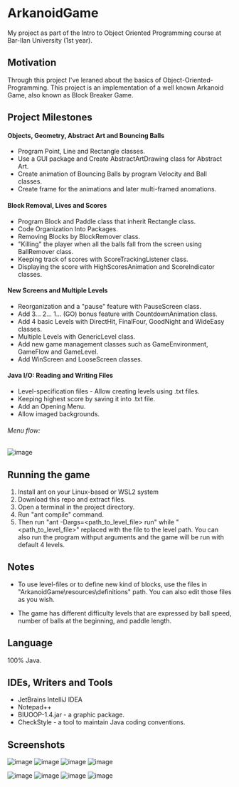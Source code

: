 # ArkanoidGame

My project as part of the Intro to Object Oriented Programming course at Bar-Ilan University (1st year).

## Motivation

Through this project I've leraned about the basics of Object-Oriented-Programming. This project is an implementation of a well known Arkanoid Game, also known as Block Breaker Game.

## Project Milestones

#### Objects, Geometry, Abstract Art and Bouncing Balls

- Program Point, Line and Rectangle classes.
- Use a GUI package and Create AbstractArtDrawing class for Abstract Art.
- Create animation of Bouncing Balls by program Velocity and Ball classes.
- Create frame for the animations and later multi-framed anomations.

#### Block Removal, Lives and Scores

- Program Block and Paddle class that inherit Rectangle class.
- Code Organization Into Packages.
- Removing Blocks by BlockRemover class.
- "Killing" the player when all the balls fall from the screen using BallRemover class.
- Keeping track of scores with ScoreTrackingListener class. 
- Displaying the score with HighScoresAnimation and ScoreIndicator classes.

#### New Screens and Multiple Levels

- Reorganization and a "pause" feature with PauseScreen class.
- Add 3... 2... 1... (GO) bonus feature with CountdownAnimation class.
- Add 4 basic Levels with DirectHit, FinalFour, GoodNight and WideEasy classes.
- Multiple Levels with GenericLevel class.
- Add new game management classes such as GameEnvironment, GameFlow and GameLevel.
- Add WinScreen and LooseScreen classes.

#### Java I/O: Reading and Writing Files
- Level-specification files - Allow creating levels using .txt files.
- Keeping highest score by saving it into .txt file.
- Add an Opening Menu.
- Allow imaged backgrounds.

###### Menu flow:

![image](https://user-images.githubusercontent.com/72878018/120080131-257af100-c0c0-11eb-91b0-f4ddeaa264d9.png)


## Running the game

1. Install ant on your Linux-based or WSL2 system
2. Download this repo and extract files.
3. Open a terminal in the project directory.
4. Run "ant compile" command.
5. Then run "ant -Dargs=<path_to_level_file> run" while "<path_to_level_file>" replaced with the file to the level path. You can also run the program withput arguments and the game will be run with default 4 levels.

## Notes

- To use level-files or to define new kind of blocks, use the files in "ArkanoidGame\resources\definitions" path. You can also edit those files as you wish.

- The game has different difficulty levels that are expressed by ball speed, number of balls at the beginning, and paddle length.

## Language

100% Java.

## IDEs, Writers and Tools

- JetBrains IntelliJ IDEA
- Notepad++
- BIUOOP-1.4.jar - a graphic package.
- CheckStyle - a tool to maintain Java coding conventions.

## Screenshots

![image](https://user-images.githubusercontent.com/72878018/120080205-7ab70280-c0c0-11eb-9a2a-35dee90a0753.png)
![image](https://user-images.githubusercontent.com/72878018/120080212-81de1080-c0c0-11eb-80fa-0e0e9a90ccc0.png)
![image](https://user-images.githubusercontent.com/72878018/120080234-93bfb380-c0c0-11eb-897e-e1493cd6974f.png)
![image](https://user-images.githubusercontent.com/72878018/120080248-a0440c00-c0c0-11eb-81b9-b23b0a6da9eb.png)

![image](https://user-images.githubusercontent.com/72878018/120080149-3a578480-c0c0-11eb-91f3-d072f970c957.png)
![image](https://user-images.githubusercontent.com/72878018/120080158-3f1c3880-c0c0-11eb-80e6-7dec4945abbb.png)
![image](https://user-images.githubusercontent.com/72878018/120080168-43e0ec80-c0c0-11eb-846f-fb5dffe2ce1d.png)
![image](https://user-images.githubusercontent.com/72878018/120080172-47747380-c0c0-11eb-8c0a-9d74f913acd8.png)
